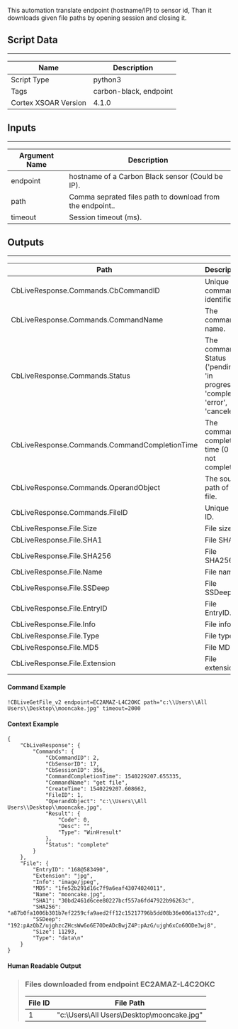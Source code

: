 This automation translate endpoint (hostname/IP) to sensor id, Than it downloads given file paths by opening session and closing it.  

## Script Data

---

| **Name** | **Description** |
| --- | --- |
| Script Type | python3 |
| Tags | carbon-black, endpoint |
| Cortex XSOAR Version | 4.1.0 |

## Inputs

---

| **Argument Name** | **Description** |
| --- | --- |
| endpoint | hostname of a Carbon Black sensor \(Could be IP\). |
| path | Comma seprated files path to download from the endpoint.. |
| timeout | Session timeout \(ms\). |

## Outputs

---

| **Path** | **Description** | **Type** |
| --- | --- | --- |
| CbLiveResponse.Commands.CbCommandID | Unique command identifier. | Number |
| CbLiveResponse.Commands.CommandName | The command name. | String |
| CbLiveResponse.Commands.Status | The command Status \('pending', 'in progress', 'complete', 'error', 'canceled'\). | String |
| CbLiveResponse.Commands.CommandCompletionTime | The command completion time \(0 if not complete\). | String |
| CbLiveResponse.Commands.OperandObject | The source path of the file. | String |
| CbLiveResponse.Commands.FileID | Unique file ID. | Number |
| CbLiveResponse.File.Size | File size. | String |
| CbLiveResponse.File.SHA1 | File SHA1. | String |
| CbLiveResponse.File.SHA256 | File SHA256. | String |
| CbLiveResponse.File.Name | File name. | String |
| CbLiveResponse.File.SSDeep | File SSDeep. | String |
| CbLiveResponse.File.EntryID | File EntryID. | Number |
| CbLiveResponse.File.Info | File info. | String |
| CbLiveResponse.File.Type | File type. | String |
| CbLiveResponse.File.MD5 | File MD5. | String |
| CbLiveResponse.File.Extension | File extension. | String |

#### Command Example

```!CBLiveGetFile_v2 endpoint=EC2AMAZ-L4C2OKC path="c:\\Users\\All Users\\Desktop\\mooncake.jpg" timeout=2000```

#### Context Example

```
{
    "CbLiveResponse": {
        "Commands": {
            "CbCommandID": 2,
            "CbSensorID": 17,
            "CbSessionID": 356,
            "CommandCompletionTime": 1540229207.655335,
            "CommandName": "get file",
            "CreateTime": 1540229207.608662,
            "FileID": 1,
            "OperandObject": "c:\\Users\\All Users\\Desktop\\mooncake.jpg",
            "Result": {
                "Code": 0,
                "Desc": "",
                "Type": "WinHresult"
            },
            "Status": "complete"
        }
    },
    "File": {
        "EntryID": "168@583490",
        "Extension": "jpg",
        "Info": "image/jpeg",
        "MD5": "1fe52b291d16c7f9a6eaf43074024011",
        "Name": "mooncake.jpg",
        "SHA1": "30bd2461d6cee80227bcf557a6fd47922b96263c",
        "SHA256": "a87b0fa1006b301b7ef2259cfa9aed2ff12c15217796b5dd08b36e006a137cd2",
        "SSDeep": "192:pAzQbZ/ujghzcZHcsWw6o6E7ODeADcBwjZ4P:pAzG/ujgh6xCo60ODe3wj8",
        "Size": 11293,
        "Type": "data\n"
    }
}
```

#### Human Readable Output
>
>### Files downloaded from endpoint EC2AMAZ-L4C2OKC
>
>|File ID|File Path|
>|---|---|
>| 1 | "c:\\Users\\All Users\\Desktop\\mooncake.jpg" |

